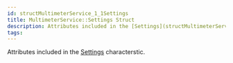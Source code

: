 ```yaml
---
id: structMultimeterService_1_1Settings
title: MultimeterService::Settings Struct
description: Attributes included in the [Settings](structMultimeterService_1_1Settings) characterstic.
tags:
---
```

Attributes included in the [Settings](structMultimeterService_1_1Settings) characterstic.





